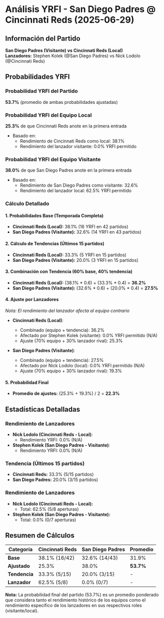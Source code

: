 # Análisis YRFI - San Diego Padres @ Cincinnati Reds (2025-06-29)

## Información del Partido
**San Diego Padres (Visitante) vs Cincinnati Reds (Local)**  
**Lanzadores:** Stephen Kolek (@San Diego Padres) vs Nick Lodolo (@Cincinnati Reds)

## Probabilidades YRFI

### Probabilidad YRFI del Partido
**53.7%** (promedio de ambas probabilidades ajustadas)

### Probabilidad YRFI del Equipo Local
**25.3%** de que Cincinnati Reds anote en la primera entrada
- Basado en:
  - Rendimiento de Cincinnati Reds como local: 38.1%
  - Rendimiento del lanzador visitante: 0.0% YRFI permitido

### Probabilidad YRFI del Equipo Visitante
**38.0%** de que San Diego Padres anote en la primera entrada
- Basado en:
  - Rendimiento de San Diego Padres como visitante: 32.6%
  - Rendimiento del lanzador local: 62.5% YRFI permitido

### Cálculo Detallado

#### 1. Probabilidades Base (Temporada Completa)
- **Cincinnati Reds (Local):** 38.1% (16 YRFI en 42 partidos)
- **San Diego Padres (Visitante):** 32.6% (14 YRFI en 43 partidos)

#### 2. Cálculo de Tendencias (Últimos 15 partidos)
- **Cincinnati Reds (Local):** 33.3% (5 YRFI en 15 partidos)
- **San Diego Padres (Visitante):** 20.0% (3 YRFI en 15 partidos)

#### 3. Combinación con Tendencia (60% base, 40% tendencia)
- **Cincinnati Reds (Local):** (38.1% * 0.6) + (33.3% * 0.4) = **36.2%**
- **San Diego Padres (Visitante):** (32.6% * 0.6) + (20.0% * 0.4) = **27.5%**

#### 4. Ajuste por Lanzadores
*Nota: El rendimiento del lanzador afecta al equipo contrario*

- **Cincinnati Reds (Local)**:
  - Combinado (equipo + tendencia): 36.2%
  - Afectado por Stephen Kolek (visitante): 0.0% YRFI permitido (N/A)
  - Ajuste (70% equipo + 30% lanzador rival): 25.3%

- **San Diego Padres (Visitante)**:
  - Combinado (equipo + tendencia): 27.5%
  - Afectado por Nick Lodolo (local): 0.0% YRFI permitido (N/A)
  - Ajuste (70% equipo + 30% lanzador rival): 19.3%

#### 5. Probabilidad Final
- **Promedio de ajustes:** (25.3% + 19.3%) / 2 = **22.3%**

## Estadísticas Detalladas


### Rendimiento de Lanzadores
- **Nick Lodolo (Cincinnati Reds - Local)**:
  - Rendimiento YRFI: 0.0% (N/A)
- **Stephen Kolek (San Diego Padres - Visitante)**:
  - Rendimiento YRFI: 0.0% (N/A)
### Tendencia (Últimos 15 partidos)
- **Cincinnati Reds:** 33.3% (5/15 partidos)
- **San Diego Padres:** 20.0% (3/15 partidos)

### Rendimiento de Lanzadores
- **Nick Lodolo (Cincinnati Reds - Local):**
  - Total: 62.5% (5/8 aperturas)
- **Stephen Kolek (San Diego Padres - Visitante):**
  - Total: 0.0% (0/7 aperturas)

## Resumen de Cálculos
| Categoría | Cincinnati Reds      | San Diego Padres     | Promedio |
|-----------|----------------------|----------------------|----------|
| **Base** | 38.1% (16/42) | 32.6% (14/43) | 31.9% |
| **Ajustado** | 25.3% | 38.0% | **53.7%** |
| **Tendencia** | 33.3% (5/15) | 20.0% (3/15) | - |
| **Lanzador** | 62.5% (5/8) | 0.0% (0/7) | - |

**Nota:** La probabilidad final del partido (53.7%) es un promedio ponderado que considera tanto el rendimiento histórico de los equipos como el rendimiento específico de los lanzadores en sus respectivos roles (visitante/local).